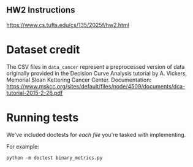 ## HW2 Instructions

https://www.cs.tufts.edu/cs/135/2025f/hw2.html

# Dataset credit

The CSV files in `data_cancer` represent a preprocessed version of data originally provided in the Decision Curve Analysis tutorial by A. Vickers, Memorial Sloan Kettering Cancer Center. Documentation: <https://www.mskcc.org/sites/default/files/node/4509/documents/dca-tutorial-2015-2-26.pdf>


# Running tests
 
We've included doctests for *each file* you're tasked with implementing.

For example:
  
```
python -m doctest binary_metrics.py
``` 


